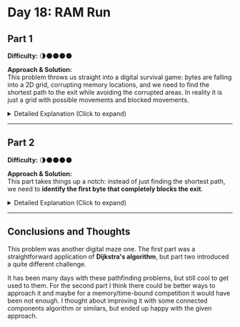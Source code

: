 # Day 18: RAM Run  

## Part 1  
**Difficulty:** 🌗🌑🌑🌑🌑  

**Approach & Solution:**  
This problem throws us straight into a digital survival game: bytes are falling into a 2D grid, corrupting memory locations, and we need to find the shortest path to the exit while avoiding the corrupted areas. In reality it is just a grid with possible movements and blocked movements.

<details>  
<summary>Detailed Explanation (Click to expand)</summary>  

The solution follows a classic pathfinding approach using **Dijkstra's algorithm**, since we need to find the shortest path while new obstacles (corrupted memory) are being added dynamically.  

1. **Data Representation**:  
   - The grid is modeled as a 70x70 matrix where each coordinate can either be corrupted (`#`) or safe (`.`).  
   - We maintain an unordered map to track corrupted cells.  

2. **Processing Corruptions**:  
   - We read the first **1024 bytes** and mark them as blocked in our `isBlock` map.  

3. **Pathfinding with Dijkstra's Algorithm**:  
   - We use a **min-heap (priority queue)** where each entry consists of `(distance, position)`, allowing us to always expand the nearest unvisited node.  
   - The `distances` map tracks the shortest known distance to each cell.  
   - We iterate through the four possible movement directions (`up, down, left, right`), skipping any blocked or out-of-bounds cells.  

4. **Result Extraction**:  
   - Once the algorithm reaches the bottom-right corner `(70,70)`, the shortest path length is recorded.  
   - The final output is the minimum number of steps needed to safely reach the exit after the first **1024 corruptions**.  

</details>  

---

## Part 2  
**Difficulty:** 🌗🌑🌑🌑🌑  

**Approach & Solution:**  
This part takes things up a notch: instead of just finding the shortest path, we need to **identify the first byte that completely blocks the exit**.

<details>  
<summary>Detailed Explanation (Click to expand)</summary>  

Our goal is to find out which specific byte is responsible for cutting off the path.  

1. **Simulating More Corruptions**:  
   - This time, we keep adding bytes **until the exit becomes unreachable**.  
   - The total number of bytes considered goes up to **3035**.  

2. **Checking Reachability**:  
   - After each byte is added, we **rerun our shortest path algorithm** to check if a path to `(70,70)` still exists.  
   - If at any point no valid path is found, that last added byte is our culprit.  

3. **Output the Critical Byte**:  
   - We stop at the first byte that renders `(70,70)` inaccessible and return its coordinates.  

</details>  

---

## Conclusions and Thoughts  
This problem was another digital maze one. The first part was a straightforward application of **Dijkstra's algorithm**, but part two introduced a quite different challenge.

It has been many days with these pathfinding problems, but still cool to get used to them. For the second part I think there could be better ways to approach it and maybe for a memory/time-bound competition it would have been not enough. I thought about improving it with some connected components algorithm or similars, but ended up happy with the given approach.